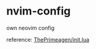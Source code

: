 # nvim-config
own neovim config

reference: [ThePrimeagen/init.lua](https://github.com/ThePrimeagen/init.lua)